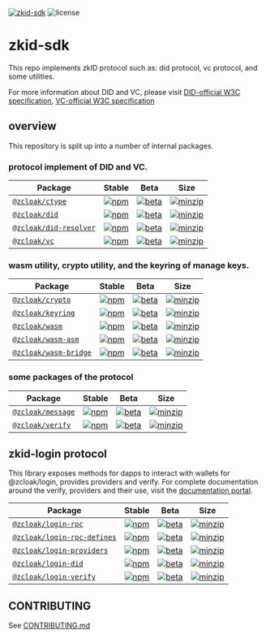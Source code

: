 [![zkid-sdk](https://img.shields.io/badge/zkid-sdk-lightgrey?style=flat-square)](.)
![license](https://img.shields.io/badge/License-Apache%202.0-blue?logo=apache&style=flat-square)

# zkid-sdk

This repo implements zkID protocol such as: did protocol, vc protocol, and some utilities.

For more information about DID and VC, please visit [DID-official W3C specification](https://www.w3.org/TR/did-core/), [VC-official W3C specification](https://www.w3.org/TR/vc-data-model/)

## overview

This repository is split up into a number of internal packages.

### protocol implement of DID and VC.

| Package | Stable | Beta | Size |
|---------|--------|------|------|
|  [`@zcloak/ctype`](protocol/ctype) | [![npm](https://img.shields.io/npm/v/@zcloak/ctype)](https://www.npmjs.com/package/@zcloak/ctype) | [![beta](https://img.shields.io/npm/v/@zcloak/ctype/beta)](https://www.npmjs.com/package/@zcloak/ctype) | [![minzip](https://img.shields.io/bundlephobia/minzip/@zcloak/ctype)](https://bundlephobia.com/result?p=@zcloak/ctype) |
|  [`@zcloak/did`](protocol/did) | [![npm](https://img.shields.io/npm/v/@zcloak/did)](https://www.npmjs.com/package/@zcloak/did) | [![beta](https://img.shields.io/npm/v/@zcloak/did/beta)](https://www.npmjs.com/package/@zcloak/did) | [![minzip](https://img.shields.io/bundlephobia/minzip/@zcloak/did)](https://bundlephobia.com/result?p=@zcloak/did) |
|  [`@zcloak/did-resolver`](protocol/did-resolver) | [![npm](https://img.shields.io/npm/v/@zcloak/did-resolver)](https://www.npmjs.com/package/@zcloak/did-resolver) | [![beta](https://img.shields.io/npm/v/@zcloak/did-resolver/beta)](https://www.npmjs.com/package/@zcloak/did-resolver) | [![minzip](https://img.shields.io/bundlephobia/minzip/@zcloak/did-resolver)](https://bundlephobia.com/result?p=@zcloak/did-resolver) |
|  [`@zcloak/vc`](protocol/vc) | [![npm](https://img.shields.io/npm/v/@zcloak/vc)](https://www.npmjs.com/package/@zcloak/vc) | [![beta](https://img.shields.io/npm/v/@zcloak/vc/beta)](https://www.npmjs.com/package/@zcloak/vc) | [![minzip](https://img.shields.io/bundlephobia/minzip/@zcloak/vc)](https://bundlephobia.com/result?p=@zcloak/vc) |

### wasm utility, crypto utility, and the keyring of manage keys.

| Package | Stable | Beta | Size |
|---------|--------|------|------|
|  [`@zcloak/crypto`](utility/crypto) | [![npm](https://img.shields.io/npm/v/@zcloak/crypto)](https://www.npmjs.com/package/@zcloak/crypto) | [![beta](https://img.shields.io/npm/v/@zcloak/crypto/beta)](https://www.npmjs.com/package/@zcloak/crypto) | [![minzip](https://img.shields.io/bundlephobia/minzip/@zcloak/crypto)](https://bundlephobia.com/result?p=@zcloak/crypto) |
|  [`@zcloak/keyring`](utility/keyring) | [![npm](https://img.shields.io/npm/v/@zcloak/keyring)](https://www.npmjs.com/package/@zcloak/keyring) | [![beta](https://img.shields.io/npm/v/@zcloak/keyring/beta)](https://www.npmjs.com/package/@zcloak/keyring) | [![minzip](https://img.shields.io/bundlephobia/minzip/@zcloak/keyring)](https://bundlephobia.com/result?p=@zcloak/keyring) |
|  [`@zcloak/wasm`](utility/wasm) | [![npm](https://img.shields.io/npm/v/@zcloak/wasm)](https://www.npmjs.com/package/@zcloak/wasm) | [![beta](https://img.shields.io/npm/v/@zcloak/wasm/beta)](https://www.npmjs.com/package/@zcloak/wasm) | [![minzip](https://img.shields.io/bundlephobia/minzip/@zcloak/wasm)](https://bundlephobia.com/result?p=@zcloak/wasm) |
|  [`@zcloak/wasm-asm`](utility/wasm-asm) | [![npm](https://img.shields.io/npm/v/@zcloak/wasm-asm)](https://www.npmjs.com/package/@zcloak/wasm-asm) | [![beta](https://img.shields.io/npm/v/@zcloak/wasm-asm/beta)](https://www.npmjs.com/package/@zcloak/wasm-asm) | [![minzip](https://img.shields.io/bundlephobia/minzip/@zcloak/wasm-asm)](https://bundlephobia.com/result?p=@zcloak/wasm-asm) |
|  [`@zcloak/wasm-bridge`](utility/wasm-bridge) | [![npm](https://img.shields.io/npm/v/@zcloak/wasm-bridge)](https://www.npmjs.com/package/@zcloak/wasm-bridge) | [![beta](https://img.shields.io/npm/v/@zcloak/wasm-bridge/beta)](https://www.npmjs.com/package/@zcloak/wasm-bridge) | [![minzip](https://img.shields.io/bundlephobia/minzip/@zcloak/wasm-bridge)](https://bundlephobia.com/result?p=@zcloak/wasm-bridge) |

### some packages of the protocol

| Package | Stable | Beta | Size |
|---------|--------|------|------|
|  [`@zcloak/message`](packages/message) | [![npm](https://img.shields.io/npm/v/@zcloak/message)](https://www.npmjs.com/package/@zcloak/message) | [![beta](https://img.shields.io/npm/v/@zcloak/message/beta)](https://www.npmjs.com/package/@zcloak/message) | [![minzip](https://img.shields.io/bundlephobia/minzip/@zcloak/message)](https://bundlephobia.com/result?p=@zcloak/message) |
|  [`@zcloak/verify`](packages/verify) | [![npm](https://img.shields.io/npm/v/@zcloak/verify)](https://www.npmjs.com/package/@zcloak/verify) | [![beta](https://img.shields.io/npm/v/@zcloak/verify/beta)](https://www.npmjs.com/package/@zcloak/verify) | [![minzip](https://img.shields.io/bundlephobia/minzip/@zcloak/verify)](https://bundlephobia.com/result?p=@zcloak/verify) |

## zkid-login protocol

This library exposes methods for dapps to interact with wallets for @zcloak/login, provides providers and verify. For complete documentation around the verify, providers and their use, visit the [documentation portal](https://docs.zkid.app/).


| Package | Stable | Beta | Size |
|---------|--------|------|------|
|  [`@zcloak/login-rpc`](login/rpc) | [![npm](https://img.shields.io/npm/v/@zcloak/login-rpc)](https://www.npmjs.com/package/@zcloak/login-rpc) | [![beta](https://img.shields.io/npm/v/@zcloak/login-rpc/beta)](https://www.npmjs.com/package/@zcloak/login-rpc) | [![minzip](https://img.shields.io/bundlephobia/minzip/@zcloak/login-rpc)](https://bundlephobia.com/result?p=@zcloak/login-rpc) |
|  [`@zcloak/login-rpc-defines`](login/rpc-defines) | [![npm](https://img.shields.io/npm/v/@zcloak/login-rpc-defines)](https://www.npmjs.com/package/@zcloak/login-rpc-defines) | [![beta](https://img.shields.io/npm/v/@zcloak/login-rpc-defines/beta)](https://www.npmjs.com/package/@zcloak/login-rpc-defines) | [![minzip](https://img.shields.io/bundlephobia/minzip/@zcloak/login-rpc-defines)](https://bundlephobia.com/result?p=@zcloak/login-rpc-defines) |
|  [`@zcloak/login-providers`](login/providers) | [![npm](https://img.shields.io/npm/v/@zcloak/login-providers)](https://www.npmjs.com/package/@zcloak/login-providers) | [![beta](https://img.shields.io/npm/v/@zcloak/login-providers/beta)](https://www.npmjs.com/package/@zcloak/login-providers) | [![minzip](https://img.shields.io/bundlephobia/minzip/@zcloak/login-providers)](https://bundlephobia.com/result?p=@zcloak/login-providers) |
|  [`@zcloak/login-did`](login/did) | [![npm](https://img.shields.io/npm/v/@zcloak/login-did)](https://www.npmjs.com/package/@zcloak/login-did) | [![beta](https://img.shields.io/npm/v/@zcloak/login-did/beta)](https://www.npmjs.com/package/@zcloak/login-did) | [![minzip](https://img.shields.io/bundlephobia/minzip/@zcloak/login-did)](https://bundlephobia.com/result?p=@zcloak/login-did) |
|  [`@zcloak/login-verify`](login/verify) | [![npm](https://img.shields.io/npm/v/@zcloak/login-verify)](https://www.npmjs.com/package/@zcloak/login-verify) | [![beta](https://img.shields.io/npm/v/@zcloak/login-verify/beta)](https://www.npmjs.com/package/@zcloak/login-verify) | [![minzip](https://img.shields.io/bundlephobia/minzip/@zcloak/login-verify)](https://bundlephobia.com/result?p=@zcloak/login-verify) |

## CONTRIBUTING

See [CONTRIBUTING.md](./CONTRIBUTING.md)
